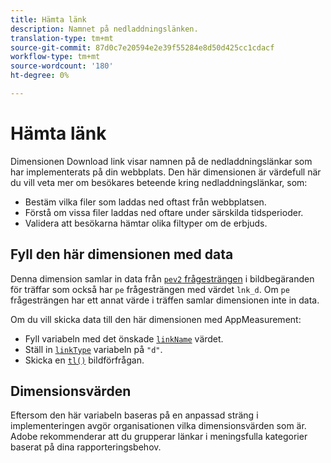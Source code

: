 ```yaml
---
title: Hämta länk
description: Namnet på nedladdningslänken.
translation-type: tm+mt
source-git-commit: 87d0c7e20594e2e39f55284e8d50d425cc1cdacf
workflow-type: tm+mt
source-wordcount: '180'
ht-degree: 0%

---
```



# Hämta länk

Dimensionen Download link visar namnen på de nedladdningslänkar som har implementerats på din webbplats. Den här dimensionen är värdefull när du vill veta mer om besökares beteende kring nedladdningslänkar, som:

* Bestäm vilka filer som laddas ned oftast från webbplatsen.
* Förstå om vissa filer laddas ned oftare under särskilda tidsperioder.
* Validera att besökarna hämtar olika filtyper om de erbjuds.

## Fyll den här dimensionen med data

Denna dimension samlar in data från [`pev2` frågesträngen](/help/implement/validate/query-parameters.md) i bildbegäranden för träffar som också har `pe` frågesträngen med värdet `lnk_d`. Om `pe` frågesträngen har ett annat värde i träffen samlar dimensionen inte in data.

Om du vill skicka data till den här dimensionen med AppMeasurement:

* Fyll variabeln med det önskade [`linkName`](/help/implement/vars/config-vars/linkname.md) värdet.
* Ställ in [`linkType`](/help/implement/vars/config-vars/linktype.md) variabeln på `"d"`.
* Skicka en [`tl()`](/help/implement/vars/functions/tl-method.md) bildförfrågan.

## Dimensionsvärden

Eftersom den här variabeln baseras på en anpassad sträng i implementeringen avgör organisationen vilka dimensionsvärden som är. Adobe rekommenderar att du grupperar länkar i meningsfulla kategorier baserat på dina rapporteringsbehov.
